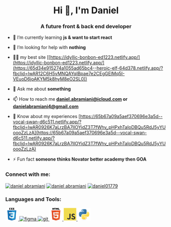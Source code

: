 <h1 align="center">Hi 👋, I'm Daniel</h1>
<h3 align="center">A future front & back end developer</h3>

- 🌱 I’m currently learning **js & want to start react**

- 🤝 I’m looking for help with **nothing**

- 👨‍💻 my best site [[https://idyllic-bonbon-ed1223.netlify.app/](https://idyllic-bonbon-ed1223.netlify.app/](https://65d34e915274a1055ad65bc4--heroic-elf-64d378.netlify.app/?fbclid=IwAR12C6H5vMNQAYqIBpae7e2CEgGElMq5I-VEuoD6joAKYM5k8hyM8eO2SL0))

- 💬 Ask me about **something**

- 📫 How to reach me **daniel.abramiani@icloud.com or danielabramiani4@gmail.com**

- 📄 Know about my experiences [https://65b67a09a5aef370696e3a5d--vocal-swan-d6c511.netlify.app/?fbclid=IwAR0926K7aLrzBA7lIOYidZ3T7fWhv_pHPxhTaIoDBQu5RdJ5yYUoooZzLzA](https://65b67a09a5aef370696e3a5d--vocal-swan-d6c511.netlify.app/?fbclid=IwAR0926K7aLrzBA7lIOYidZ3T7fWhv_pHPxhTaIoDBQu5RdJ5yYUoooZzLzA)

- ⚡ Fun fact **someone thinks Novator better academy then GOA**

<h3 align="left">Connect with me:</h3>
<p align="left">
<a href="https://instagram.com/daniel abramiani" target="blank"><img align="center" src="https://raw.githubusercontent.com/rahuldkjain/github-profile-readme-generator/master/src/images/icons/Social/instagram.svg" alt="daniel abramiani" height="30" width="40" /></a>
<a href="https://www.youtube.com/c/daniel abramiani" target="blank"><img align="center" src="https://raw.githubusercontent.com/rahuldkjain/github-profile-readme-generator/master/src/images/icons/Social/youtube.svg" alt="daniel abramiani" height="30" width="40" /></a>
<a href="https://discord.gg/daniel01779" target="blank"><img align="center" src="https://raw.githubusercontent.com/rahuldkjain/github-profile-readme-generator/master/src/images/icons/Social/discord.svg" alt="daniel01779" height="30" width="40" /></a>
</p>

<h3 align="left">Languages and Tools:</h3>
<p align="left"> <a href="https://www.w3schools.com/css/" target="_blank" rel="noreferrer"> <img src="https://raw.githubusercontent.com/devicons/devicon/master/icons/css3/css3-original-wordmark.svg" alt="css3" width="40" height="40"/> </a> <a href="https://www.figma.com/" target="_blank" rel="noreferrer"> <img src="https://www.vectorlogo.zone/logos/figma/figma-icon.svg" alt="figma" width="40" height="40"/> </a> <a href="https://git-scm.com/" target="_blank" rel="noreferrer"> <img src="https://www.vectorlogo.zone/logos/git-scm/git-scm-icon.svg" alt="git" width="40" height="40"/> </a> <a href="https://www.w3.org/html/" target="_blank" rel="noreferrer"> <img src="https://raw.githubusercontent.com/devicons/devicon/master/icons/html5/html5-original-wordmark.svg" alt="html5" width="40" height="40"/> </a> <a href="https://developer.mozilla.org/en-US/docs/Web/JavaScript" target="_blank" rel="noreferrer"> <img src="https://raw.githubusercontent.com/devicons/devicon/master/icons/javascript/javascript-original.svg" alt="javascript" width="40" height="40"/> </a> <a href="https://www.python.org" target="_blank" rel="noreferrer"> <img src="https://raw.githubusercontent.com/devicons/devicon/master/icons/python/python-original.svg" alt="python" width="40" height="40"/> </a> </p>


